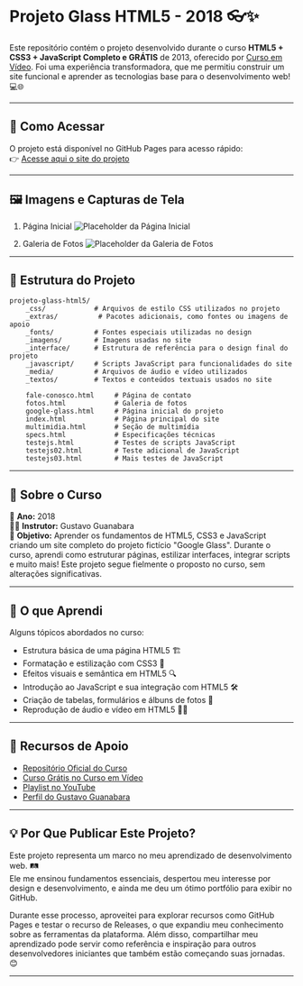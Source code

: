 # Projeto Glass HTML5 - 2018 👓✨

Este repositório contém o projeto desenvolvido durante o curso **HTML5 + CSS3 + JavaScript Completo e GRÁTIS** de 2013, oferecido por [Curso em Vídeo](https://www.cursoemvideo.com/). Foi uma experiência transformadora, que me permitiu construir um site funcional e aprender as tecnologias base para o desenvolvimento web! 💻🌐

---

## 🎯 Como Acessar

O projeto está disponível no GitHub Pages para acesso rápido:  
👉 [Acesse aqui o site do projeto](https://singelodux.github.io/projeto-glass-html5-2018/)

---

## 🖼️ Imagens e Capturas de Tela

1. Página Inicial 
   ![Placeholder da Página Inicial](./_interface/home.jpg) 

2. Galeria de Fotos 
   ![Placeholder da Galeria de Fotos](./_interface/galeria.jpg)  

---

## 📂 Estrutura do Projeto

```plaintext
projeto-glass-html5/
    _css/            # Arquivos de estilo CSS utilizados no projeto
    _extras/          # Pacotes adicionais, como fontes ou imagens de apoio
    _fonts/          # Fontes especiais utilizadas no design
    _imagens/        # Imagens usadas no site
    _interface/      # Estrutura de referência para o design final do projeto
    _javascript/     # Scripts JavaScript para funcionalidades do site
    _media/          # Arquivos de áudio e vídeo utilizados
    _textos/         # Textos e conteúdos textuais usados no site

    fale-conosco.html     # Página de contato
    fotos.html            # Galeria de fotos
    google-glass.html     # Página inicial do projeto
    index.html            # Página principal do site
    multimidia.html       # Seção de multimídia
    specs.html            # Especificações técnicas
    testejs.html          # Testes de scripts JavaScript
    testejs02.html        # Teste adicional de JavaScript
    testejs03.html        # Mais testes de JavaScript
```

---

## 📝 Sobre o Curso

📆 **Ano:** 2018  
👨‍🏫 **Instrutor:** Gustavo Guanabara  
🎯 **Objetivo:** Aprender os fundamentos de HTML5, CSS3 e JavaScript criando um site completo do projeto fictício "Google Glass". Durante o curso, aprendi como estruturar páginas, estilizar interfaces, integrar scripts e muito mais! Este projeto segue fielmente o proposto no curso, sem alterações significativas.

---

## 🚀 O que Aprendi

Alguns tópicos abordados no curso:  
- Estrutura básica de uma página HTML5 🏗️  
- Formatação e estilização com CSS3 🎨  
- Efeitos visuais e semântica em HTML5 🔍  
- Introdução ao JavaScript e sua integração com HTML5 🛠️  
- Criação de tabelas, formulários e álbuns de fotos 📸  
- Reprodução de áudio e vídeo em HTML5 🎥🎵  

---

## 📜 Recursos de Apoio

- [Repositório Oficial do Curso](https://github.com/cursoemvideo/cursoemvideo-html5)  
- [Curso Grátis no Curso em Vídeo](https://www.cursoemvideo.com/curso/html5/)  
- [Playlist no YouTube](https://www.youtube.com/watch?v=epDCjksKMok&list=PLHz_AreHm4dlAnJ_jJtV29RFxnPHDuk9o)  
- [Perfil do Gustavo Guanabara](https://github.com/gustavoguanabara)  

---

## 💡 Por Que Publicar Este Projeto?

Este projeto representa um marco no meu aprendizado de desenvolvimento web. 🛤️  
Ele me ensinou fundamentos essenciais, despertou meu interesse por design e desenvolvimento, e ainda me deu um ótimo portfólio para exibir no GitHub. 

Durante esse processo, aproveitei para explorar recursos como GitHub Pages e testar o recurso de Releases, o que expandiu meu conhecimento sobre as ferramentas da plataforma. Além disso, compartilhar meu aprendizado pode servir como referência e inspiração para outros desenvolvedores iniciantes que também estão começando suas jornadas. 😊

---

